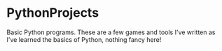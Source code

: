 # PythonProjects
Basic Python programs.
These are a few games and tools I've written as I've learned the basics of Python, nothing fancy here!
